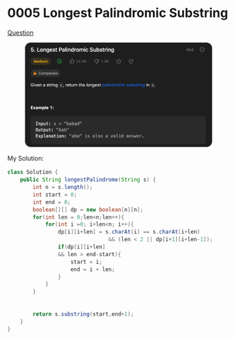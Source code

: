 # 0005 Longest Palindromic Substring

[Question](https://leetcode.com/problems/longest-palindromic-substring/description/)

<figure><img src="../.gitbook/assets/image.png" alt=""><figcaption></figcaption></figure>



My Solution:

```java
class Solution {
    public String longestPalindrome(String s) {
        int n = s.length();
        int start = 0;
        int end = 0;
        boolean[][] dp = new boolean[n][n];
        for(int len = 0;len<n;len++){
            for(int i =0; i+len<n; i++){
                dp[i][i+len] = s.charAt(i) == s.charAt(i+len) 
                                && (len < 2 || dp[i+1][i+len-1]);
                if(dp[i][i+len]
                && len > end-start){
                    start = i;
                    end = i + len;
                }
            }
        }


        return s.substring(start,end+1);
    }
}
```
